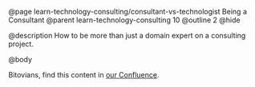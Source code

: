@page learn-technology-consulting/consultant-vs-technologist Being a Consultant
@parent learn-technology-consulting 10
@outline 2
@hide

@description How to be more than just a domain expert on a consulting project.

@body

Bitovians, find this content in [our Confluence](https://bitovi.atlassian.net/wiki/spaces/DEL/pages/1362297314/Being+a+Consultant).